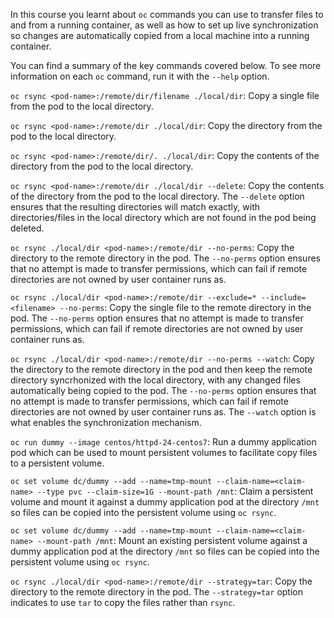 In this course you learnt about ``oc`` commands you can use to transfer files to and from a running container, as well as how to set up live synchronization so changes are automatically copied from a local machine into a running container.

You can find a summary of the key commands covered below. To see more information on each ``oc`` command, run it with the ``--help`` option.

``oc rsync <pod-name>:/remote/dir/filename ./local/dir``: Copy a single file from the pod to the local directory.

``oc rsync <pod-name>:/remote/dir ./local/dir``: Copy the  directory from the pod to the local directory.

``oc rsync <pod-name>:/remote/dir/. ./local/dir``: Copy the contents of the directory from the pod to the local directory.

``oc rsync <pod-name>:/remote/dir ./local/dir --delete``: Copy the contents of the directory from the pod to the local directory. The ``--delete`` option ensures that the resulting directories will match exactly, with directories/files in the local directory which are not found in the pod being deleted.

``oc rsync ./local/dir <pod-name>:/remote/dir --no-perms``: Copy the directory to the remote directory in the pod. The ``--no-perms`` option ensures that no attempt is made to transfer permissions, which can fail if remote directories are not owned by user container runs as.

``oc rsync ./local/dir <pod-name>:/remote/dir --exclude=* --include=<filename> --no-perms``: Copy the single file to the remote directory in the pod. The ``--no-perms`` option ensures that no attempt is made to transfer permissions, which can fail if remote directories are not owned by user container runs as.

``oc rsync ./local/dir <pod-name>:/remote/dir --no-perms --watch``: Copy the directory to the remote directory in the pod and then keep the remote directory syncrhonized with the local directory, with any changed files automatically being copied to the pod. The ``--no-perms`` option ensures that no attempt is made to transfer permissions, which can fail if remote directories are not owned by user container runs as. The ``--watch`` option is what enables the synchronization mechanism.

``oc run dummy --image centos/httpd-24-centos7``: Run a dummy application pod which can be used to mount persistent volumes to facilitate copy files to a persistent volume.

``oc set volume dc/dummy --add --name=tmp-mount --claim-name=<claim-name> --type pvc --claim-size=1G --mount-path /mnt``: Claim a persistent volume and mount it against a dummy application pod at the directory ``/mnt`` so files can be copied into the persistent volume using ``oc rsync``.

``oc set volume dc/dummy --add --name=tmp-mount --claim-name=<claim-name> --mount-path /mnt``: Mount an existing persistent volume against a dummy application pod at the directory ``/mnt`` so files can be copied into the persistent volume using ``oc rsync``.

``oc rsync ./local/dir <pod-name>:/remote/dir --strategy=tar``: Copy the directory to the remote directory in the pod. The ``--strategy=tar`` option indicates to use ``tar`` to copy the files rather than ``rsync``.
